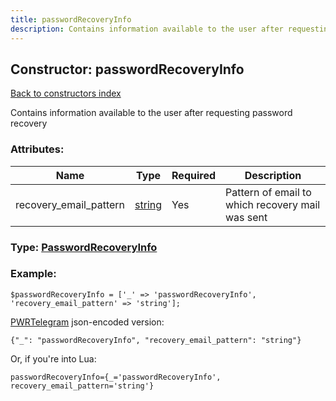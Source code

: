 ```yaml
---
title: passwordRecoveryInfo
description: Contains information available to the user after requesting password recovery
---
```

## Constructor: passwordRecoveryInfo  
[Back to constructors index](index.md)



Contains information available to the user after requesting password recovery

### Attributes:

| Name     |    Type       | Required | Description |
|----------|---------------|----------|-------------|
|recovery\_email\_pattern|[string](../types/string.md) | Yes|Pattern of email to which recovery mail was sent|



### Type: [PasswordRecoveryInfo](../types/PasswordRecoveryInfo.md)


### Example:

```
$passwordRecoveryInfo = ['_' => 'passwordRecoveryInfo', 'recovery_email_pattern' => 'string'];
```  

[PWRTelegram](https://pwrtelegram.xyz) json-encoded version:

```
{"_": "passwordRecoveryInfo", "recovery_email_pattern": "string"}
```


Or, if you're into Lua:  


```
passwordRecoveryInfo={_='passwordRecoveryInfo', recovery_email_pattern='string'}

```


